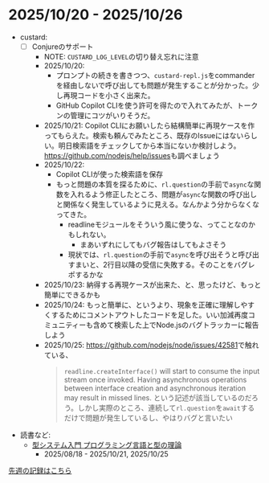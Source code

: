 # 2025/10/20 - 2025/10/26

- custard:
    - [ ] Conjureのサポート
        - NOTE: `CUSTARD_LOG_LEVEL`の切り替え忘れに注意
        - 2025/10/20:
            - プロンプトの続きを書きつつ、`custard-repl.js`をcommanderを経由しないで呼び出しても問題が発生することが分かった。少し再現コードを小さく出来た。
            - GitHub Copilot CLIを使う許可を得たので入れてみたが、トークンの管理にコツがいりそうだ。
        - 2025/10/21: Copilot CLIにお願いしたら結構簡単に再現ケースを作ってもらえた。検索も頼んでみたところ、既存のIssueにはないらしい。明日検索語をチェックしてから本当にないか検討しよう。<https://github.com/nodejs/help/issues>も調べましょう
        - 2025/10/22:
            - Copilot CLIが使った検索語を保存
            - もっと問題の本質を探るために、`rl.question`の手前で`async`な関数を入れるよう修正したところ、問題が`async`な関数の呼び出しと関係なく発生しているように見える。なんかよう分からなくなってきた。
                - readlineモジュールをそういう風に使うな、ってことなのかもしれない。
                    - まあいずれにしてもバグ報告はしてもよさそう
                - 現状では、`rl.question`の手前で`async`を呼び出そうと呼び出すまいと、2行目以降の受信に失敗する。そのことをバグレポするかな
        - 2025/10/23: 納得する再現ケースが出来た、と、思ったけど、もっと簡単にできるかも
        - 2025/10/24: もっと簡単に、というより、現象を正確に理解しやすくするためにコメントアウトしたコードを足した。いい加減再度コミュニティーも含めて検索した上でNode.jsのバグトラッカーに報告しよう
        - 2025/10/25: <https://github.com/nodejs/node/issues/42581>で触れている、
          > `readline.createInterface()` will start to consume the input stream once invoked. Having asynchronous operations between interface creation and asynchronous iteration may result in missed lines.
          という記述が該当しているのだろう。しかし実際のところ、連続して`rl.question`を`await`するだけで問題が発生しているし、やはりバグと言いたい
- 読書など:
    - [型システム入門 プログラミング言語と型の理論](https://www.ohmsha.co.jp/book/9784274069116/)
        - 2025/08/18 - 2025/10/21, 2025/10/25

[先週の記録はこちら](https://github.com/igrep/daily-commits/blob/1c9e7a9b46a4f1e4463eca5dae82fa04e0fa40d1/yesterday.md)
